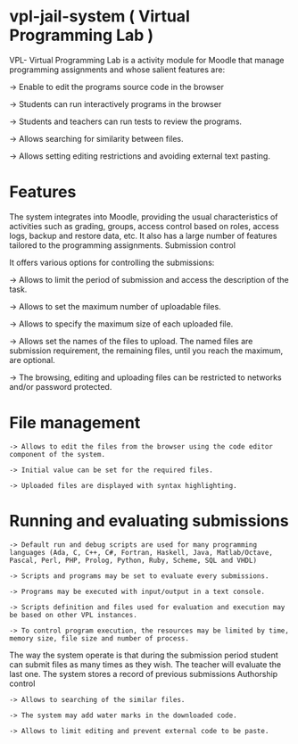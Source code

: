 # vpl-jail-system ( Virtual Programming Lab )
VPL- Virtual Programming Lab is a activity module for Moodle that manage programming assignments and whose salient features are:
	
   -> Enable to edit the programs source code in the browser
   
   -> Students can run interactively programs in the browser
   
   -> Students and teachers can run tests to review the programs.
   
   -> Allows searching for similarity between files.
   
   -> Allows setting editing restrictions and avoiding external text pasting.

# Features

The system integrates into Moodle, providing the usual characteristics of activities such as grading, groups, access control based on roles, access logs, backup and restore data, etc. It also has a large number of features tailored to the programming assignments.
Submission control

It offers various options for controlling the submissions:

  ->  Allows to limit the period of submission and access the description of the task.
  
  ->  Allows to set the maximum number of uploadable files.
  
  ->  Allows to specify the maximum size of each uploaded file.
  
  ->  Allows set the names of the files to upload. The named files are submission requirement, the remaining files, until you reach the maximum, are optional.
  
  ->  The browsing, editing and uploading files can be restricted to networks and/or password protected.

# File management

    -> Allows to edit the files from the browser using the code editor component of the system.
    
    -> Initial value can be set for the required files.
    
    -> Uploaded files are displayed with syntax highlighting.

# Running and evaluating submissions

    -> Default run and debug scripts are used for many programming languages (Ada, C, C++, C#, Fortran, Haskell, Java, Matlab/Octave, Pascal, Perl, PHP, Prolog, Python, Ruby, Scheme, SQL and VHDL)
    
    -> Scripts and programs may be set to evaluate every submissions.
    
    -> Programs may be executed with input/output in a text console.
    
    -> Scripts definition and files used for evaluation and execution may be based on other VPL instances.
    
    -> To control program execution, the resources may be limited by time, memory size, file size and number of process.

The way the system operate is that during the submission period student can submit files as many times as they wish. The teacher will evaluate the last one. The system stores a record of previous submissions
Authorship control

    -> Allows to searching of the similar files.
    
    -> The system may add water marks in the downloaded code.
    
    -> Allows to limit editing and prevent external code to be paste.

